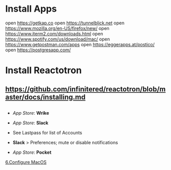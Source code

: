 # Install Apps

open https://getkap.co
open https://tunnelblick.net
open https://www.mozilla.org/en-US/firefox/new/
open https://www.iterm2.com/downloads.html
open https://www.spotify.com/us/download/mac/
open https://www.getpostman.com/apps
open https://eggerapps.at/postico/
open https://postgresapp.com/

# Install Reactotron
## https://github.com/infinitered/reactotron/blob/master/docs/installing.md
##

- _App Store_: **Wrike**

- _App Store_: **Slack**
- See Lastpass for list of Accounts
- **Slack** > Preferences; mute or disable notifications

- _App Store_: **Pocket**

[6.Configure MacOS](/README/6.configure-macOS.md)
